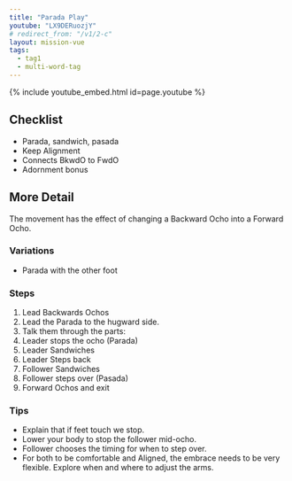 ```yaml
---
title: "Parada Play"
youtube: "LX9DERuozjY"
# redirect_from: "/v1/2-c"
layout: mission-vue
tags:
  - tag1
  - multi-word-tag
---
```

{% include youtube_embed.html id=page.youtube %}

## Checklist

* Parada, sandwich, pasada
* Keep Alignment
* Connects BkwdO to FwdO
* Adornment bonus

## More Detail

The movement has the effect of changing a Backward Ocho into a Forward Ocho.  

### Variations

* Parada with the other foot

### Steps

1. Lead Backwards Ochos
2. Lead the Parada to the hugward side. 
3. Talk them through the parts: 
4. Leader stops the ocho (Parada) 
5. Leader Sandwiches
6. Leader Steps back
7. Follower Sandwiches
8. Follower steps over (Pasada)
9. Forward Ochos and exit

### Tips

* Explain that if feet touch we stop. 
* Lower your body to stop the follower mid-ocho.
* Follower chooses the timing for when to step over.  
* For both to be comfortable and Aligned, the embrace needs to be very flexible. Explore when and where to adjust the arms. 
